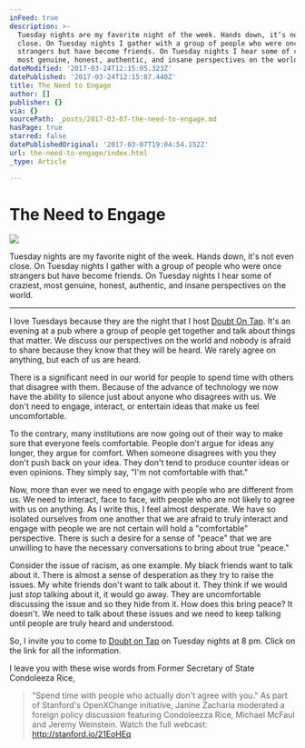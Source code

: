 ```yaml
---
inFeed: true
description: >-
  Tuesday nights are my favorite night of the week. Hands down, it’s not even
  close. On Tuesday nights I gather with a group of people who were once
  strangers but have become friends. On Tuesday nights I hear some of craziest,
  most genuine, honest, authentic, and insane perspectives on the world. 
dateModified: '2017-03-24T12:15:05.323Z'
datePublished: '2017-03-24T12:15:07.440Z'
title: The Need to Engage
author: []
publisher: {}
via: {}
sourcePath: _posts/2017-03-07-the-need-to-engage.md
hasPage: true
starred: false
datePublishedOriginal: '2017-03-07T19:04:54.152Z'
url: the-need-to-engage/index.html
_type: Article

---
```

# The Need to Engage
![](https://the-grid-user-content.s3-us-west-2.amazonaws.com/0df21444-22b8-47c9-8c95-3561ad8f2754.jpg)

Tuesday nights are my favorite night of the week. Hands down, it's not even close. On Tuesday nights I gather with a group of people who were once strangers but have become friends. On Tuesday nights I hear some of craziest, most genuine, honest, authentic, and insane perspectives on the world. 

---

I love Tuesdays because they are the night that I host [Doubt On Tap][0]. It's an evening at a pub where a group of people get together and talk about things that matter. We discuss our perspectives on the world and nobody is afraid to share because they know that they will be heard. We rarely agree on anything, but each of us are heard. 

There is a significant need in our world for people to spend time with others that disagree with them. Because of the advance of technology we now have the ability to silence just about anyone who disagrees with us. We don't need to engage, interact, or entertain ideas that make us feel uncomfortable. 

To the contrary, many institutions are now going out of their way to make sure that everyone feels comfortable. People don't argue for ideas any longer, they argue for comfort. When someone disagrees with you they don't push back on your idea. They don't tend to produce counter ideas or even opinions. They simply say, "I'm not comfortable with that." 

Now, more than ever we need to engage with people who are different from us. We need to interact, face to face, with people who are not likely to agree with us on anything. As I write this, I feel almost desperate. We have so isolated ourselves from one another that we are afraid to truly interact and engage with people we are not certain will hold a "comfortable" perspective. There is such a desire for a sense of "peace" that we are unwilling to have the necessary conversations to bring about true "peace." 

Consider the issue of racism, as one example. My black friends want to talk about it. There is almost a sense of desperation as they try to raise the issues. My white friends don't want to talk about it. They think if we would just _stop_ talking about it, it would go away. They are uncomfortable discussing the issue and so they hide from it. How does this bring peace? It doesn't. We need to talk about these issues and we need to keep talking until people are truly heard and understood. 

So, I invite you to come to [Doubt on Tap][0] on Tuesday nights at 8 pm. Click on the link for all the information. 

I leave you with these wise words from Former Secretary of State Condoleeza Rice, 
> 
> "Spend time with people who actually don't agree with you." As part of Stanford's OpenXChange initiative, Janine Zacharia moderated a foreign policy discussion featuring Condoleezza Rice, Michael McFaul and Jeremy Weinstein. Watch the full webcast: http://stanford.io/21EoHEq



[0]: http://facebook.com/doubtontap "Doubt on Tap"